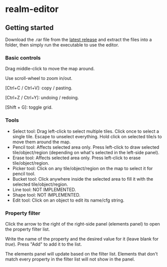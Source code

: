 # realm-editor

## Getting started
Download the .rar file from the [latest release](https://github.com/Zolmex/realm-editor/releases/latest) and extract the files into a folder, then simply run the executable to use the editor.

### Basic controls
Drag middle-click to move the map around.

Use scroll-wheel to zoom in/out.

[Ctrl+C / Ctrl+V]: copy / pasting.

[Ctrl+Z / Ctrl+Y]: undoing / redoing.

[Shift + G]: toggle grid.

### Tools
- Select tool:
Drag left-click to select multiple tiles. Click once to select a single tile. Escape to unselect everything.
Hold click on selected tile/s to move them around the map.
- Pencil tool:
Affects selected area only.
Press left-click to draw selected tile/object/region (depending on what's selected in the left-side panel).
- Erase tool:
Affects selected area only.
Press left-click to erase tile/object/region.
- Picker tool:
Click on any tile/object/region on the map to select it for pencil tool.
- Bucket tool:
Click anywhere inside the selected area to fill it with the selected tile/object/region.
- Line tool:
NOT IMPLEMENTED.
- Shape tool:
NOT IMPLEMENTED.
- Edit tool:
Click on an object to edit its name/cfg string.

### Property filter
Click the arrow to the right of the right-side panel (elements panel) to open the property filter list.

Write the name of the property and the desired value for it (leave blank for *true*).
Press "Add" to add it to the list.

The elements panel will update based on the filter list. Elements that don't match every property in the filter list will not show in the panel.
